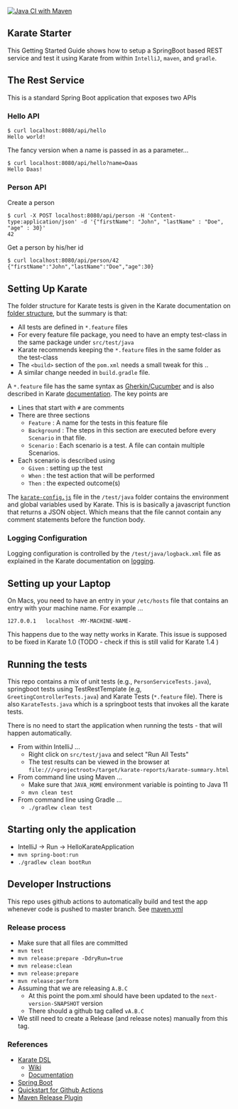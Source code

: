 [![Java CI with Maven](https://github.com/Sdaas/hello-karate/actions/workflows/maven.yml/badge.svg)](https://github.com/Sdaas/hello-karate/actions/workflows/maven.yml)

## Karate Starter

This Getting Started Guide shows how to setup a SpringBoot based REST service and test it using Karate from 
within `IntelliJ`, `maven`, and `gradle`.

## The Rest Service

This is a standard Spring  Boot application that exposes two APIs

### Hello API
```
$ curl localhost:8080/api/hello
Hello world!
```
The fancy version when a name is passed in as a parameter...
```
$ curl localhost:8080/api/hello?name=Daas
Hello Daas!
```
### Person API 

Create a person
```
$ curl -X POST localhost:8080/api/person -H 'Content-type:application/json' -d '{"firstName": "John", "lastName" : "Doe", "age" : 30}'
42
```
Get a person by his/her id
```
$ curl localhost:8080/api/person/42
{"firstName":"John","lastName":"Doe","age":30}
```

## Setting Up Karate

The folder structure for Karate tests is given in the Karate documentation on
[folder structure](https://github.com/karatelabs/karate#folder-structure), but the 
summary is that:

* All tests are defined in `*.feature` files
* For every feature file package, you need to have an empty test-class in the same package under `src/test/java`
* Karate recommends keeping the `*.feature` files in the same folder as the test-class
* The `<build>` section of the `pom.xml` needs a small tweak for this ..
* A similar change needed in `build.gradle` file.


A `*.feature` file has the same syntax as [Gherkin/Cucumber](https://cucumber.io/docs/gherkin/reference/) 
and is also described in Karate [documentation](https://github.com/karatelabs/karate#script-structure). The
key points are 

* Lines that start with `#` are comments
* There are three sections
    * `Feature` : A name for the tests in this feature file
    * `Background` : The steps in this section are executed before every `Scenario` in that file.
    * `Scenario` : Each scenario is a test. A file can contain multiple Scenarios.
* Each scenario is described using
    * `Given` : setting up the test
    * `When` : the test action that will be performed
    * `Then` : the expected outcome(s)
    

The [`karate-config.js`](https://github.com/karatelabs/karate#karate-configjs) file in the `/test/java` folder contains the environment 
and global variables used by Karate. This is is basically a javascript function that returns
a JSON object. Which means that the file cannot contain any comment statements before the function body. 


### Logging Configuration

Logging configuration is controlled by the `/test/java/logback.xml` file as explained in the Karate documentation
on [logging](https://github.com/karatelabs/karate#logging). 

## Setting up your Laptop


On Macs, you need to have an entry in your `/etc/hosts` file that contains an entry with your machine name. For example ...
```
127.0.0.1	localhost -MY-MACHINE-NAME-
```

This happens due to the way netty works in Karate. This issue is supposed to be fixed in Karate 1.0
(TODO - check if this is still valid for Karate 1.4 )

## Running the tests

This repo contains a mix of unit tests (e.g., `PersonServiceTests.java`), springboot tests using TestRestTemplate
(e.g, `GreetingControllerTests.java`) and Karate Tests (`*.feature` file). There is also `KarateTests.java` which 
is a springboot tests that invokes all the karate tests.

There is no need to start the application when running the tests - that will happen automatically.

* From within IntelliJ ...
  * Right click on `src/test/java` and select "Run All Tests"
  * The test results can be viewed in the browser at  `file:///<projectroot>/target/karate-reports/karate-summary.html`
* From command line using Maven ...
  * Make sure that `JAVA_HOME` environment variable is pointing to Java 11
  * `mvn clean test`
* From command line using Gradle ...
  * `./gradlew clean test`

## Starting only the application 

* IntelliJ -> Run -> HelloKarateApplication
* `mvn spring-boot:run`
* `./gradlew clean bootRun`

## Developer Instructions

This repo uses github actions to automatically build and test the app whenever code is pushed to
master branch. See [maven.yml](.github/workflows/maven.yml)

### Release process

* Make sure that all files are committed
* `mvn test`
* `mvn release:prepare -DdryRun=true`
* `mvn release:clean`
* `mvn release:prepare`
* `mvn release:perform`
* Assuming that we are releasing `A.B.C`
  * At this point the pom.xml should have been updated to the `next-version-SNAPSHOT` version
  * There should a github tag called `vA.B.C`
* We still need to create a Release (and release notes) manually from this tag.

### References

* [Karate DSL ](https://github.com/karatelabs/karate)
  * [Wiki](https://github.com/karatelabs/karate/wiki/)
  * [Documentation](https://karatelabs.github.io/karate/)
* [Spring Boot](https://spring.io/projects/spring-boot)
* [Quickstart for Github Actions](https://docs.github.com/en/actions/quickstart?utm_source=pocket_mylist)
* [Maven Release Plugin](https://maven.apache.org/maven-release/maven-release-plugin/index.html)
